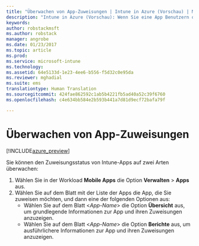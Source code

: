 ```yaml
---
title: "Überwachen von App-Zuweisungen | Intune in Azure (Vorschau) | Microsoft Docs"
description: "Intune in Azure (Vorschau): Wenn Sie eine App Benutzern oder Geräten zugewiesen haben, können Sie mithilfe dieser Informationen ihren Status überwachen."
keywords: 
author: robstackmsft
ms.author: robstack
manager: angrobe
ms.date: 01/23/2017
ms.topic: article
ms.prod: 
ms.service: microsoft-intune
ms.technology: 
ms.assetid: 64e5133d-1e23-4ee6-b556-f5d32c0e95da
ms.reviewer: mghadial
ms.suite: ems
translationtype: Human Translation
ms.sourcegitcommit: 424fae862592c1ab5b4221fb5ad40a52c39f6760
ms.openlocfilehash: c4e634bb584e2b593b441a7d81d9ecf72bafa79f

---
```


# <a name="how-to-monitor-app-assignments"></a>Überwachen von App-Zuweisungen

[!INCLUDE[azure_preview](../includes/azure_preview.md)]

Sie können den Zuweisungsstatus von Intune-Apps auf zwei Arten überwachen:

1. Wählen Sie in der Workload **Mobile Apps** die Option **Verwalten** > **Apps** aus.
2. Wählen Sie auf dem Blatt mit der Liste der Apps die App, die Sie zuweisen möchten, und dann eine der folgenden Optionen aus:
    - Wählen Sie auf dem Blatt <*App-Name*> die Option **Übersicht** aus, um grundlegende Informationen zur App und ihren Zuweisungen anzuzeigen.
    - Wählen Sie auf dem Blatt <*App-Name*> die Option **Berichte** aus, um ausführlichere Informationen zur App und ihren Zuweisungen anzuzeigen.



<!--HONumber=Feb17_HO1-->


